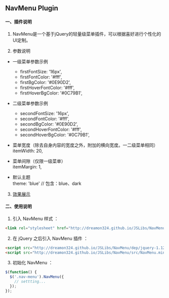 ## NavMenu Plugin

#### 一、插件说明

1. NavMenu是一个基于jQuery的轻量级菜单插件，可以根据喜好进行个性化的UI定制。  

2. 参数说明  
  - 一级菜单参数示例
    - firstFontSize: '16px',  
    - firstFontColor: '#fff',  
    - firstBgColor: '#0E90D2',  
    - firstHoverFontColor: '#fff',  
    - firstHoverBgColor: '#0C79B1',

  - 二级菜单参数示例
    - secondFontSize: '16px',  
    - secondFontColor: '#fff',  
    - secondBgColor: '#0E90D2',  
    - secondHoverFontColor: '#fff',  
    - secondHoverBgColor: '#0C79B1',

  - 菜单宽度（除去自身内容的宽度之外，附加的横向宽度。一二级菜单相同）  
    itemWidth: 20,

  - 菜单间隙（仅限一级菜单）  
    itemMargin: 1,

  - 默认主题  
  theme: 'blue'     // 包含：blue、dark

3. [效果展示](http://dreamon324.github.io/JSLibs/NavMenu/src/demo.html)

#### 二、使用说明

1. 引入 NavMenu 样式 ：
  ```html
  <link rel="stylesheet" href="http://dreamon324.github.io/JSLibs/NavMenu/src/NavMenu.min.css"/>
  ```
  
2. 在 jQuery 之后引入 NavMenu 插件 ：
  ```html
  <script src="http://dreamon324.github.io/JSLibs/NavMenu/dep/jquery-1.12.2.min.js"></script>
  <script src="http://dreamon324.github.io/JSLibs/NavMenu/src/NavMenu.min.js"></script>
  ```
  
3. 初始化 NavMenu ：
  ```js
  $(function() {
    $('.nav-menu').NavMenu({
      // settting...
    });
  });
  ```
